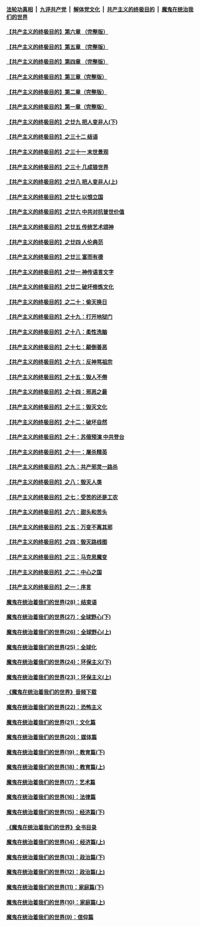 ####  [法轮功真相](../../../../basic/blob/master/README.md?t=03141226) &nbsp;|&nbsp; [九评共产党](../../../../9ping.md/blob/master/README.md?t=03141226) &nbsp;|&nbsp; [解体党文化](../../../../jtdwh.md/blob/master/README.md?t=03141226)  &nbsp;|&nbsp; [共产主义的终极目的](../../../../gczydzjmd.md/blob/master/README.md?t=03141226) &nbsp;|&nbsp; [魔鬼在统治我们的世界](../../../../mgztzwmdsj.md/blob/master/README.md?t=03141226) 

#### [【共产主义的终极目的】第六章 （完整版）](../pages/nsc422/n11428913.md?t=03141226) 

#### [【共产主义的终极目的】第五章 （完整版）](../pages/nsc422/n11428912.md?t=03141226) 

#### [【共产主义的终极目的】第四章 （完整版）](../pages/nsc422/n11428907.md?t=03141226) 

#### [【共产主义的终极目的】第三章（完整版）](../pages/nsc422/n11428848.md?t=03141226) 

#### [【共产主义的终极目的】第二章（完整版）](../pages/nsc422/n11428831.md?t=03141226) 

#### [【共产主义的终极目的】第一章（完整版）](../pages/nsc422/n11417651.md?t=03141226) 

#### [【共产主义的终极目的】之廿九 把人变非人(下)](../pages/nsc422/n11344140.md?t=03141226) 

#### [【共产主义的终极目的】之三十二 结语](../pages/nsc422/n11360535.md?t=03141226) 

#### [【共产主义的终极目的】之三十一 末世景观](../pages/nsc422/n11351129.md?t=03141226) 

#### [【共产主义的终极目的】之三十 几成狼世界](../pages/nsc422/n11348280.md?t=03141226) 

#### [【共产主义的终极目的】之廿八 把人变非人(上)](../pages/nsc422/n11340492.md?t=03141226) 

#### [【共产主义的终极目的】之廿七 以恨立国](../pages/nsc422/n11336944.md?t=03141226) 

#### [【共产主义的终极目的】之廿六 中共对抗普世价值](../pages/nsc422/n11324785.md?t=03141226) 

#### [【共产主义的终极目的】之廿五 传统艺术颂神](../pages/nsc422/n11296396.md?t=03141226) 

#### [【共产主义的终极目的】之廿四 人伦典范](../pages/nsc422/n11296397.md?t=03141226) 

#### [【共产主义的终极目的】之廿三 富而有德](../pages/nsc422/n11283598.md?t=03141226) 

#### [【共产主义的终极目的】之廿一 神传语言文字](../pages/nsc422/n11263265.md?t=03141226) 

#### [【共产主义的终极目的】之廿二 破坏修炼文化](../pages/nsc422/n11245728.md?t=03141226) 

#### [【共产主义的终极目的】之二十：偷天换日](../pages/nsc422/n11238846.md?t=03141226) 

#### [【共产主义的终极目的】之十九：打开地狱门](../pages/nsc422/n11206376.md?t=03141226) 

#### [【共产主义的终极目的】之十八：柔性洗脑](../pages/nsc422/n11199994.md?t=03141226) 

#### [【共产主义的终极目的】之十七：颠倒善恶](../pages/nsc422/n11179782.md?t=03141226) 

#### [【共产主义的终极目的】之十六：反神骂祖宗](../pages/nsc422/n11166798.md?t=03141226) 

#### [【共产主义的终极目的】之十五：毁人不倦](../pages/nsc422/n11166792.md?t=03141226) 

#### [【共产主义的终极目的】之十四：邪恶之最](../pages/nsc422/n11150249.md?t=03141226) 

#### [【共产主义的终极目的】之十三：毁灭文化](../pages/nsc422/n11135227.md?t=03141226) 

#### [【共产主义的终极目的】之十二：破坏自然](../pages/nsc422/n11135214.md?t=03141226) 

#### [【共产主义的终极目的】之十：苏俄预演 中共登台](../pages/nsc422/n11118424.md?t=03141226) 

#### [【共产主义的终极目的】之十一：屠杀精英](../pages/nsc422/n11118442.md?t=03141226) 

#### [【共产主义的终极目的】之九：共产邪灵一路杀](../pages/nsc422/n11114139.md?t=03141226) 

#### [【共产主义的终极目的】之八：毁灭人类](../pages/nsc422/n11108503.md?t=03141226) 

#### [【共产主义的终极目的】之七：受苦的还是工农](../pages/nsc422/n11101809.md?t=03141226) 

#### [【共产主义的终极目的】之六：甜头和苦头](../pages/nsc422/n11096971.md?t=03141226) 

#### [【共产主义的终极目的】之五：万变不离其邪](../pages/nsc422/n11091285.md?t=03141226) 

#### [【共产主义的终极目的】之四：毁灭路线图](../pages/nsc422/n11086284.md?t=03141226) 

#### [【共产主义的终极目的】之三：马克思魔变](../pages/nsc422/n11061941.md?t=03141226) 

#### [【共产主义的终极目的】之二：中心之国](../pages/nsc422/n11047728.md?t=03141226) 

#### [【共产主义的终极目的】之一：序言](../pages/nsc422/n11086077.md?t=03141226) 

#### [魔鬼在统治着我们的世界(28)：结束语](../pages/nsc422/n10936246.md?t=03141226) 

#### [魔鬼在统治着我们的世界(27)：全球野心(下)](../pages/nsc422/n10928319.md?t=03141226) 

#### [魔鬼在统治着我们的世界(26)：全球野心(上)](../pages/nsc422/n10900318.md?t=03141226) 

#### [魔鬼在统治着我们的世界(25)：全球化](../pages/nsc422/n10788205.md?t=03141226) 

#### [魔鬼在统治着我们的世界(24)：环保主义(下)](../pages/nsc422/n10695307.md?t=03141226) 

#### [魔鬼在统治着我们的世界(23)：环保主义(上)](../pages/nsc422/n10688613.md?t=03141226) 

#### [《魔鬼在统治着我们的世界》音频下载](../pages/nsc422/n10635553.md?t=03141226) 

#### [魔鬼在统治着我们的世界(22)：恐怖主义](../pages/nsc422/n10614727.md?t=03141226) 

#### [魔鬼在统治着我们的世界(21)：文化篇](../pages/nsc422/n10597706.md?t=03141226) 

#### [魔鬼在统治着我们的世界(20)：媒体篇](../pages/nsc422/n10586579.md?t=03141226) 

#### [魔鬼在统治着我们的世界(19)：教育篇(下)](../pages/nsc422/n10564808.md?t=03141226) 

#### [魔鬼在统治着我们的世界(18)：教育篇(上)](../pages/nsc422/n10526970.md?t=03141226) 

#### [魔鬼在统治着我们的世界(17)：艺术篇](../pages/nsc422/n10499093.md?t=03141226) 

#### [魔鬼在统治着我们的世界(16)：法律篇](../pages/nsc422/n10485969.md?t=03141226) 

#### [魔鬼在统治着我们的世界(15)：经济篇(下)](../pages/nsc422/n10469975.md?t=03141226) 

#### [《魔鬼在统治着我们的世界》全书目录](../pages/nsc422/n10464261.md?t=03141226) 

#### [魔鬼在统治着我们的世界(14)：经济篇(上)](../pages/nsc422/n10457370.md?t=03141226) 

#### [魔鬼在统治着我们的世界(13)：政治篇(下)](../pages/nsc422/n10448270.md?t=03141226) 

#### [魔鬼在统治着我们的世界(12)：政治篇(上)](../pages/nsc422/n10444576.md?t=03141226) 

#### [魔鬼在统治着我们的世界(11)：家庭篇(下)](../pages/nsc422/n10440961.md?t=03141226) 

#### [魔鬼在统治着我们的世界(10)：家庭篇(上)](../pages/nsc422/n10435448.md?t=03141226) 

#### [魔鬼在统治着我们的世界(9)：信仰篇](../pages/nsc422/n10432159.md?t=03141226) 

